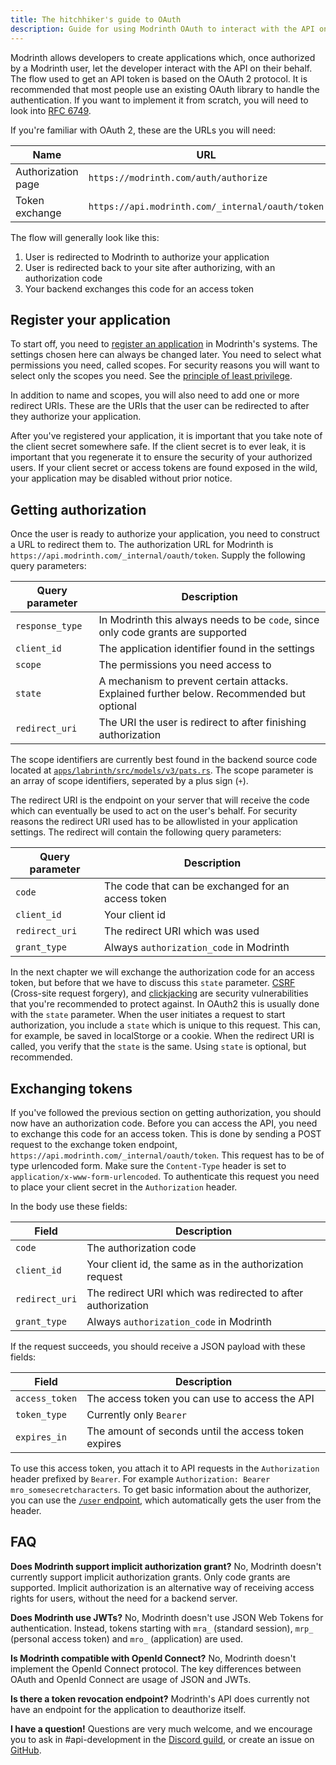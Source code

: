 ```yaml
---
title: The hitchhiker's guide to OAuth
description: Guide for using Modrinth OAuth to interact with the API on users' behalf.
---
```


Modrinth allows developers to create applications which, once authorized by a Modrinth user, let the developer interact with the API on their behalf. The flow used to get an API token is based on the OAuth 2 protocol. It is recommended that most people use an existing OAuth library to handle the authentication. If you want to implement it from scratch, you will need to look into [RFC 6749].

If you're familiar with OAuth 2, these are the URLs you will need:

| Name               | URL                                              |
|--------------------|--------------------------------------------------|
| Authorization page | `https://modrinth.com/auth/authorize`            |
| Token exchange     | `https://api.modrinth.com/_internal/oauth/token` |

The flow will generally look like this:

1. User is redirected to Modrinth to authorize your application
2. User is redirected back to your site after authorizing, with an authorization code
3. Your backend exchanges this code for an access token

## Register your application

To start off, you need to [register an application] in Modrinth's systems. The settings chosen here can always be changed later. You need to select what permissions you need, called scopes. For security reasons you will want to select only the scopes you need. See the [principle of least privilege].

In addition to name and scopes, you will also need to add one or more redirect URIs. These are the URIs that the user can be redirected to after they authorize your application.

After you've registered your application, it is important that you take note of the client secret somewhere safe. If the client secret is to ever leak, it is important that you regenerate it to ensure the security of your authorized users. If your client secret or access tokens are found exposed in the wild, your application may be disabled without prior notice.

## Getting authorization

Once the user is ready to authorize your application, you need to construct a URL to redirect them to. The authorization URL for Modrinth is `https://api.modrinth.com/_internal/oauth/token`. Supply the following query parameters:

| Query parameter | Description                                                                               |
|-----------------|-------------------------------------------------------------------------------------------|
| `response_type` | In Modrinth this always needs to be `code`, since only code grants are supported          |
| `client_id`     | The application identifier found in the settings                                          |
| `scope`         | The permissions you need access to                                                        |
| `state`         | A mechanism to prevent certain attacks. Explained further below. Recommended but optional |
| `redirect_uri`  | The URI the user is redirect to after finishing authorization                             |

The scope identifiers are currently best found in the backend source code located at [`apps/labrinth/src/models/v3/pats.rs`]. The scope parameter is an array of scope identifiers, seperated by a plus sign (`+`).

The redirect URI is the endpoint on your server that will receive the code which can eventually be used to act on the user's behalf. For security reasons the redirect URI used has to be allowlisted in your application settings. The redirect will contain the following query parameters:

| Query parameter | Description                                        |
|-----------------|----------------------------------------------------|
| `code`          | The code that can be exchanged for an access token |
| `client_id`     | Your client id                                     |
| `redirect_uri`  | The redirect URI which was used                    |
| `grant_type`    | Always `authorization_code` in Modrinth            |

In the next chapter we will exchange the authorization code for an access token, but before that we have to discuss this `state` parameter. [CSRF] (Cross-site request forgery), and [clickjacking] are security vulnerabilities that you're recommended to protect against. In OAuth2 this is usually done with the `state` parameter. When the user initiates a request to start authorization, you include a `state` which is unique to this request. This can, for example, be saved in localStorge or a cookie. When the redirect URI is called, you verify that the `state` is the same. Using `state` is optional, but recommended.

## Exchanging tokens

If you've followed the previous section on getting authorization, you should now have an authorization code. Before you can access the API, you need to exchange this code for an access token. This is done by sending a POST request to the exchange token endpoint, `https://api.modrinth.com/_internal/oauth/token`. This request has to be of type urlencoded form. Make sure the `Content-Type` header is set to `application/x-www-form-urlencoded`. To authenticate this request you need to place your client secret in the `Authorization` header.

In the body use these fields:

| Field          | Description                                                  |
|----------------|--------------------------------------------------------------|
| `code`         | The authorization code                                       |
| `client_id`    | Your client id, the same as in the authorization request     |
| `redirect_uri` | The redirect URI which was redirected to after authorization |
| `grant_type`   | Always `authorization_code` in Modrinth                      |

If the request succeeds, you should receive a JSON payload with these fields:

| Field          | Description                                          |
|----------------|------------------------------------------------------|
| `access_token` | The access token you can use to access the API       |
| `token_type`   | Currently only `Bearer`                              |
| `expires_in`   | The amount of seconds until the access token expires |

To use this access token, you attach it to API requests in the `Authorization` header prefixed by `Bearer`. For example `Authorization: Bearer mro_somesecretcharacters`. To get basic information about the authorizer, you can use the [`/user` endpoint], which automatically gets the user from the header.

## FAQ

**Does Modrinth support implicit authorization grant?** No, Modrinth doesn't currently support implicit authorization grants. Only code grants are supported. Implicit authorization is an alternative way of receiving access rights for users, without the need for a backend server.

**Does Modrinth use JWTs?** No, Modrinth doesn't use JSON Web Tokens for authentication. Instead, tokens starting with `mra_` (standard session), `mrp_` (personal access token) and `mro_` (application) are used.

**Is Modrinth compatible with OpenId Connect?** No, Modrinth doesn't implement the OpenId Connect protocol. The key differences between OAuth and OpenId Connect are usage of JSON and JWTs.

**Is there a token revocation endpoint?** Modrinth's API does currently not have an endpoint for the application to deauthorize itself.

**I have a question!** Questions are very much welcome, and we encourage you to ask in #api-development in the [Discord guild], or create an issue on [GitHub].

[RFC 6749]: https://datatracker.ietf.org/doc/html/rfc6749

[register an application]: https://modrinth.com/settings/applications

[principle of least privilege]: https://en.wikipedia.org/wiki/Principle_of_least_privilege

[`apps/labrinth/src/models/v3/pats.rs`]: https://github.com/modrinth/code/blob/main/apps/labrinth/src/models/v3/pats.rs

[CSRF]: https://en.wikipedia.org/wiki/Cross-site_request_forgery

[Clickjacking]: https://en.wikipedia.org/wiki/Clickjacking

[`/user` endpoint]: https://docs.modrinth.com/api/operations/getuserfromauth/

[Discord guild]: https://discord.modrinth.com

[GitHub]: https://github.com/modrinth/code
